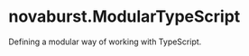 novaburst.ModularTypeScript
===========================

Defining a modular way of working with TypeScript.
